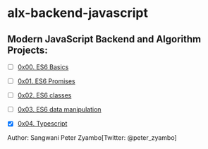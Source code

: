 # alx-backend-javascript

## Modern JavaScript Backend and Algorithm Projects:
* [ ] [0x00. ES6 Basics]()
* [ ] [0x01. ES6 Promises]()
* [ ] [0x02. ES6 classes]()
* [ ] [0x03. ES6 data manipulation]()
* [x] [0x04. Typescript](./0x04-typescript)


Author: Sangwani Peter Zyambo[Twitter: @peter_zyambo]
